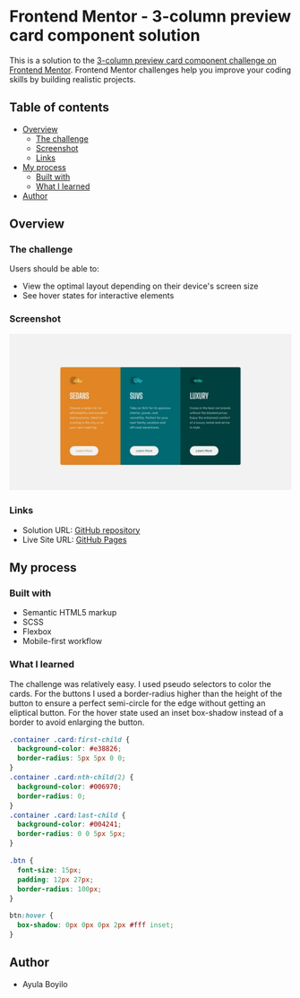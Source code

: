 # Frontend Mentor - 3-column preview card component solution

This is a solution to the [3-column preview card component challenge on Frontend Mentor](https://www.frontendmentor.io/challenges/3column-preview-card-component-pH92eAR2-). Frontend Mentor challenges help you improve your coding skills by building realistic projects.

## Table of contents

- [Overview](#overview)
  - [The challenge](#the-challenge)
  - [Screenshot](#screenshot)
  - [Links](#links)
- [My process](#my-process)
  - [Built with](#built-with)
  - [What I learned](#what-i-learned)
- [Author](#author)

## Overview

### The challenge

Users should be able to:

- View the optimal layout depending on their device's screen size
- See hover states for interactive elements

### Screenshot

![](./design/desktop-design.jpg)

### Links

- Solution URL: [GitHub repository](https://github.com/AyulaBoyilo/FMthreeColumnCard)
- Live Site URL: [GitHub Pages](https://ayulaboyilo.github.io/FMthreeColumnCard)

## My process

### Built with

- Semantic HTML5 markup
- SCSS
- Flexbox
- Mobile-first workflow

### What I learned

The challenge was relatively easy. I used pseudo selectors to color the cards. For the buttons I used a border-radius higher than the height of the button to ensure a perfect semi-circle for the edge without getting an eliptical button. For the hover state used an inset box-shadow instead of a border to avoid enlarging the button.

```css
.container .card:first-child {
  background-color: #e38826;
  border-radius: 5px 5px 0 0;
}
.container .card:nth-child(2) {
  background-color: #006970;
  border-radius: 0;
}
.container .card:last-child {
  background-color: #004241;
  border-radius: 0 0 5px 5px;
}
```

```css
.btn {
  font-size: 15px;
  padding: 12px 27px;
  border-radius: 100px;
}
```

```css
btn:hover {
  box-shadow: 0px 0px 0px 2px #fff inset;
}
```

## Author

- Ayula Boyilo
